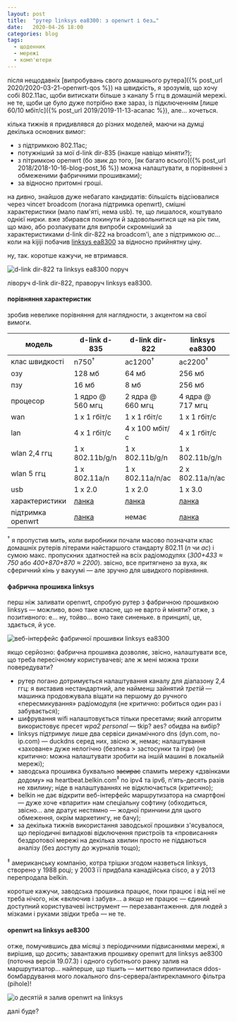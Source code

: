 ```yaml
---
layout: post
title:  "рутер linksys ea8300: з openwrt і без…"
date:   2020-04-26 18:00
categories: blog
tags: 
  - щоденник
  - мережі
  - комп'ютери
---
```


після нещодавніх [випробувань свого домашнього рутера]({% post_url 2020/2020-03-21-openwrt-qos %}) на швидкість, я зрозумів, що хочу собі 802.11ac, щоби витискати більше з каналу 5 ггц в домашній мережі. не те, щоби це було дуже потрібно вже зараз, із підключенням [лише 60/10 мбіт/с]({% post_url 2019/2019-11-13-acanac %}), але… хочеться.

кілька тижнів я придивлявся до різних моделей, маючи на думці декілька основних вимог:

* з підтримкою 802.11ac;
* потужніший за мої d-link dir-835 (інакше навіщо міняти?);
* з пітримкою openwrt (бо звик до того, [як багато всього]({% post_url 2018/2018-10-16-blog-post_16 %}) можна налаштувати, в порівнянні з обмеженими фабричними прошивками);
* за відносно притомні гроші.

на дивно, знайшов дуже небагато кандидатів: більшість відсіювалися через чіпсет broadcom (погана підтримка openwrt), смішні характеристики (мало пам'яті, нема usb). те, що лишалося, коштувало однієї нирки. вже збирався покинути й задовольнитися ще на рік тим, що маю, або розпакувати для випроби скромніший за характеристиками d-link dir-822 на broadcom'і, але з підтримкою *ac*… коли на kijiji побачив [linksys ea8300](https://www.linksys.com/us/p/P-EA8300) за відносно прийнятну ціну.

ну, так. коротше кажучи, не втримався. 

![d-link dir-822 та linksys ea8300 поруч](/assets/images/2020/2020-04-26-linksys-ea8300_01.jpg)

ліворуч d-link dir-822, праворуч linksys ea8300.

#### порівняння характеристик

зробив невелике порівняння для наглядности, з акцентом на свої вимоги. 

| модель | d-link d-835 | d-link dir-822 | linksys ea8300 |
|--------|--------------|----------------|----------------|
| клас швидкості | n750<sup>†</sup> | ac1200<sup>†</sup> | ac2200<sup>†</sup> |
| озу | 128 мб | 64 мб | 256 мб |
| пзу | 16 мб | 8 мб | 256 мб |
| процесор | 1 ядро @ 560 мгц | 2 ядра @ 660 мгц | 4 ядра @ 717 мгц |
| wan | 1 x 1 гбіт/с | 1 x 1 гбіт/с | 1 x 1 гбіт/с |
| lan | 4 x 1 гбіт/с | 4 x 100 мбіт/с | 4 x 1 гбіт/с |
| wlan 2,4 ггц | 1 x 802.11b/g/n | 1 x 802.11b/g/n | 1 x 802.11b/g/n |
| wlan 5 ггц | 1 x 802.11a/n | 1 x 802.11a/n/ac | 2 x 802.11a/n/ac
| usb | 1 x 2.0 | 1 x 2.0 | 1 x 3.0 |
| характеристики | [ланка](http://en.techinfodepot.shoutwiki.com/wiki/D-Link_DIR-835_rev_A1) | [ланка](http://en.techinfodepot.shoutwiki.com/wiki/D-Link_DIR-822_rev_D1) | [ланка](http://en.techinfodepot.shoutwiki.com/wiki/Linksys_EA8300) |
| підтримка openwrt | [ланка](https://openwrt.org/toh/d-link/dir-835) | немає | [ланка](https://openwrt.org/toh/linksys/linksys_ea8300) |

<sup>†</sup> я пропустив мить, коли виробники почали масово позначати клас домашніх рутерів літерами найстаршого стандарту 802.11 (*n* чи *ac*) і сумою макс. пропускних здатностей на всіх радіомодулях (*300+433 ≈ 750* або *400+870+870 ≈ 2200*). звісно, все притягнено за вуха, як сферичний кінь у вакуумі — але зручно для швидкого порівняння.


#### фабрична прошивка linksys

перш ніж заливати openwrt, спробую рутер з фабричною прошивкою linksys — можливо, воно таке класне, що не варто й міняти? отже, з позитивного: е… ну, тойво… воно таке синеньке. в принципі, це, здається, й усе.

![веб-інтерфейс фабричної прошивки linksys ea8300](/assets/images/2020/2020-04-26-linksys-ea8300_02.jpg)

якщо серйозно: фабрична прошивка дозволяє, звісно, налаштувати все, що треба пересічному користувачеві; але ж мені можна трохи повередувати?

* рутер погано дотримується налаштування каналу для діапазону 2,4 ггц: я виставив нестандартний, але найменш зайнятий *третій* — машинка продовжувала віщати на першому до ручного «пересмикування» радіомодуля (не критично: робиться один раз і забувається);
* шифрування wifi налаштовується тільки пресетами; який алгоритм використовує пресет *wpa2 personal* — tkip? aes? обидва на вибір?
* linksys підтримує лише два сервіси динамічного dns (dyn.com, no-ip.com) — duckdns серед них, звісно ж, немає; налаштування «заховане» дуже нелогічно (безпека > застосунки та ігри) (не критично: можна налаштувати зробити на іншій машині в локальній мережі);
* заводська прошивка буквально ~~засирає~~ спамить мережу «дзвінками додому» на heartbeat.belkin.com<sup>‡</sup> по ipv4 та ipv6, п'ять-десять разів не хвилину; ніде в налаштуваннях не відключається (критично);
* belkin не дає відкрити веб-інтерфейс маршрутизатора на смартфоні — дуже хоче «впарити» нам спеціальну софтину (обходиться, звісно… але дратує нестямно — жодної принчини для цього обмеження, окрім маркетингу, не бачу);
* за декілька тижнів використання заводської прошивки з'ясувалося, що періодичні випадкові відключення пристроїв та «провисання» бездротової мережі на декілька хвилин просто не піддаються аналізу (без доступу до журналів тощо);

<sup>‡</sup> американську компанію, котра трішки згодом назветься linksys, створено у 1988 році; у 2003 її придбала канадійська cisco, а у 2013 перепродала belkin.

коротше кажучи, заводська прошивка працює, поки працює і від неї не треба нічого, ніж «включив і забув»… а якщо не працює — єдиний доступний користувачеві інструмент — перезавантаження. для людей з мізками і руками звідки треба — не те.


#### openwrt на linksys ae8300

отже, помучившись два місяці з періодичними підвисаннями мережі, я вирішив, що досить; завантажив прошивку openwrt для linksys ae8300 (поточна версія 19.07.3) і одного суботнього ранку залив на маршрутизатор… найперше, що тішить — миттєво припинилася ddos-бомбардування мого локального dns-сервера/антирекламного фільтра (pihole)!

![о десятій я залив openwrt на linksys](/assets/images/2020/2020-04-26-linksys-ea8300_04.jpg)

далі буде?
